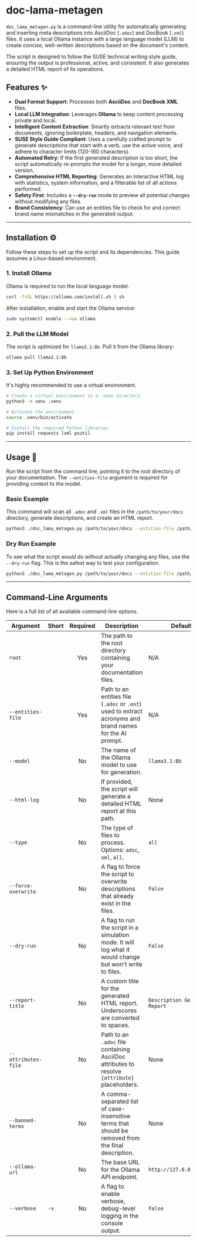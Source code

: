 # doc-lama-metagen

`doc_lama_metagen.py` is a command-line utility for automatically generating and inserting meta descriptions into AsciiDoc (`.adoc`) and DocBook (`.xml`) files. It uses a local Ollama instance with a large language model (LLM) to create concise, well-written descriptions based on the document's content.

The script is designed to follow the SUSE technical writing style guide, ensuring the output is professional, active, and consistent. It also generates a detailed HTML report of its operations.

## Features ✨

  * **Dual Format Support**: Processes both **AsciiDoc** and **DocBook XML** files.
  * **Local LLM Integration**: Leverages **Ollama** to keep content processing private and local.
  * **Intelligent Content Extraction**: Smartly extracts relevant text from documents, ignoring boilerplate, headers, and navigation elements.
  * **SUSE Style Guide Compliant**: Uses a carefully crafted prompt to generate descriptions that start with a verb, use the active voice, and adhere to character limits (120-160 characters).
  * **Automated Retry**: If the first generated description is too short, the script automatically re-prompts the model for a longer, more detailed version.
  * **Comprehensive HTML Reporting**: Generates an interactive HTML log with statistics, system information, and a filterable list of all actions performed.
  * **Safety First**: Includes a **`--dry-run`** mode to preview all potential changes without modifying any files.
  * **Brand Consistency**: Can use an entities file to check for and correct brand name mismatches in the generated output.

-----

## Installation ⚙️

Follow these steps to set up the script and its dependencies. This guide assumes a Linux-based environment.

### 1\. Install Ollama

Ollama is required to run the local language model.

```bash
curl -fsSL https://ollama.com/install.sh | sh
```

After installation, enable and start the Ollama service:

```bash
sudo systemctl enable --now ollama
```

### 2\. Pull the LLM Model

The script is optimized for `llama3.1:8b`. Pull it from the Ollama library:

```bash
ollama pull llama3.1:8b
```

### 3\. Set Up Python Environment

It's highly recommended to use a virtual environment.

```bash
# Create a virtual environment in a .venv directory
python3 -m venv .venv

# Activate the environment
source .venv/bin/activate

# Install the required Python libraries
pip install requests lxml psutil
```

-----

## Usage 🚀

Run the script from the command line, pointing it to the root directory of your documentation. The `--entities-file` argument is required for providing context to the model.

### Basic Example

This command will scan all `.adoc` and `.xml` files in the `/path/to/your/docs` directory, generate descriptions, and create an HTML report.

```bash
python3 ./doc_lama_metagen.py /path/to/your/docs --entities-file /path/to/your/entities.ent --html-log report.html
```

### Dry Run Example

To see what the script *would do* without actually changing any files, use the `--dry-run` flag. This is the safest way to test your configuration.

```bash
python3 ./doc_lama_metagen.py /path/to/your/docs --entities-file /path/to/your/entities.ent --html-log dry_run_report.html --dry-run
```

-----

## Command-Line Arguments

Here is a full list of all available command-line options.

| Argument                | Short | Required | Description                                                                                             | Default                                     |
| ----------------------- | ----- | :------: | ------------------------------------------------------------------------------------------------------- | ------------------------------------------- |
| `root`                  |       |   Yes    | The path to the root directory containing your documentation files.                                     | N/A                                         |
| `--entities-file`       |       |   Yes    | Path to an entities file (`.adoc` or `.ent`) used to extract acronyms and brand names for the AI prompt. | N/A                                         |
| `--model`               |       |    No    | The name of the Ollama model to use for generation.                                                     | `llama3.1:8b`                               |
| `--html-log`            |       |    No    | If provided, the script will generate a detailed HTML report at this path.                              | None                                        |
| `--type`                |       |    No    | The type of files to process. Options: `adoc`, `xml`, `all`.                                            | `all`                                       |
| `--force-overwrite`     |       |    No    | A flag to force the script to overwrite descriptions that already exist in the files.                   | `False`                                     |
| `--dry-run`             |       |    No    | A flag to run the script in a simulation mode. It will log what it would change but won't write to files. | `False`                                     |
| `--report-title`        |       |    No    | A custom title for the generated HTML report. Underscores are converted to spaces.                      | `Description Generation Report`             |
| `--attributes-file`     |       |    No    | Path to an `.adoc` file containing AsciiDoc attributes to resolve `{attribute}` placeholders.           | None                                        |
| `--banned-terms`        |       |    No    | A comma-separated list of case-insensitive terms that should be removed from the final description.     | None                                        |
| `--ollama-url`          |       |    No    | The base URL for the Ollama API endpoint.                                                               | `http://127.0.0.1:11434`                    |
| `--verbose`             | `-v`  |    No    | A flag to enable verbose, debug-level logging in the console output.                                    | `False`                                     |
